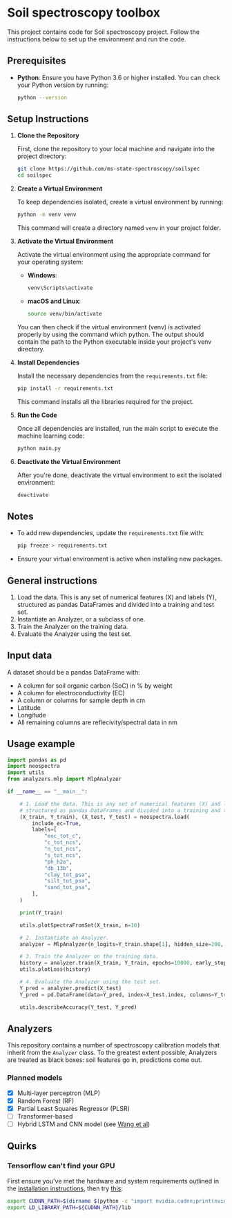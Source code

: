 # Soil spectroscopy toolbox


This project contains code for Soil spectroscopy project. Follow the instructions below to set up the environment and run the code.

## Prerequisites

- **Python**: Ensure you have Python 3.6 or higher installed. You can check your Python version by running:
  ```bash
  python --version
  ```

## Setup Instructions

1. **Clone the Repository**

   First, clone the repository to your local machine and navigate into the project directory:

   ```bash
   git clone https://github.com/ms-state-spectroscopy/soilspec
   cd soilspec
   ```


2. **Create a Virtual Environment**

   To keep dependencies isolated, create a virtual environment by running:

   ```bash
   python -m venv venv
   ```

   This command will create a directory named `venv` in your project folder.

3. **Activate the Virtual Environment**

   Activate the virtual environment using the appropriate command for your operating system:

   - **Windows**:
     ```bash
     venv\Scripts\activate
     ```

   - **macOS and Linux**:
     ```bash
     source venv/bin/activate
     ```

   You can then check if the virtual environment (venv) is activated properly by using the command which python. The output should contain the path to the Python executable inside your project's venv directory.

4. **Install Dependencies**

   Install the necessary dependencies from the `requirements.txt` file:

   ```bash
   pip install -r requirements.txt
   ```

   This command installs all the libraries required for the project.

5. **Run the Code**

   Once all dependencies are installed, run the main script to execute the machine learning code:

   ```bash
   python main.py
   ```

6. **Deactivate the Virtual Environment**

   After you're done, deactivate the virtual environment to exit the isolated environment:

   ```bash
   deactivate
   ```

## Notes

- To add new dependencies, update the `requirements.txt` file with:
  ```bash
  pip freeze > requirements.txt
  ```
- Ensure your virtual environment is active when installing new packages.



## General instructions

1. Load the data. This is any set of numerical features (X) and labels (Y), structured as pandas DataFrames and divided into a training and test set.
2. Instantiate an Analyzer, or a subclass of one.
3. Train the Analyzer on the training data.
4. Evaluate the Analyzer using the test set.


## Input data

A dataset should be a pandas DataFrame with:

- A column for soil organic carbon (SoC) in % by weight
- A column for electroconductivity (EC)
- A column or columns for sample depth in cm
- Latitude
- Longitude
- All remaining columns are reflecivity/spectral data in nm

## Usage example
```python
import pandas as pd
import neospectra
import utils
from analyzers.mlp import MlpAnalyzer

if __name__ == "__main__":

    # 1. Load the data. This is any set of numerical features (X) and labels (Y),
    # structured as pandas DataFrames and divided into a training and test set.
    (X_train, Y_train), (X_test, Y_test) = neospectra.load(
        include_ec=True,
        labels=[
            "eoc_tot_c",
            "c_tot_ncs",
            "n_tot_ncs",
            "s_tot_ncs",
            "ph_h2o",
            "db_13b",
            "clay_tot_psa",
            "silt_tot_psa",
            "sand_tot_psa",
        ],
    )

    print(Y_train)

    utils.plotSpectraFromSet(X_train, n=10)

    # 2. Instantiate an Analyzer.
    analyzer = MlpAnalyzer(n_logits=Y_train.shape[1], hidden_size=200, lr=1e-4)

    # 3. Train the Analyzer on the training data.
    history = analyzer.train(X_train, Y_train, epochs=10000, early_stop_patience=500)
    utils.plotLoss(history)

    # 4. Evaluate the Analyzer using the test set.
    Y_pred = analyzer.predict(X_test)
    Y_pred = pd.DataFrame(data=Y_pred, index=X_test.index, columns=Y_train.columns)

    utils.describeAccuracy(Y_test, Y_pred)

```

## Analyzers

This repository contains a number of spectroscopy calibration models that inherit from the `Analyzer` class. To the greatest extent possible, Analyzers are treated as black boxes: soil features go in, predictions come out.

### Planned models

- [x] Multi-layer perceptron (MLP)
- [x] Random Forest (RF)
- [x] Partial Least Squares Regressor (PLSR)
- [ ] Transformer-based
- [ ] Hybrid LSTM and CNN model (see [Wang et al](https://www.sciencedirect.com/science/article/pii/S016816992300738X?entityID=https%3A%2F%2Flogin.cmu.edu%2Fidp%2Fshibboleth&pes=vor))

## Quirks

### Tensorflow can't find your GPU

First ensure you've met the hardware and system requirements outlined in the [installation instructions](https://www.tensorflow.org/install/pip), then try [this](https://stackoverflow.com/a/77528450/6238455):

```bash
export CUDNN_PATH=$(dirname $(python -c "import nvidia.cudnn;print(nvidia.cudnn.__file__)"))
export LD_LIBRARY_PATH=${CUDNN_PATH}/lib
```

